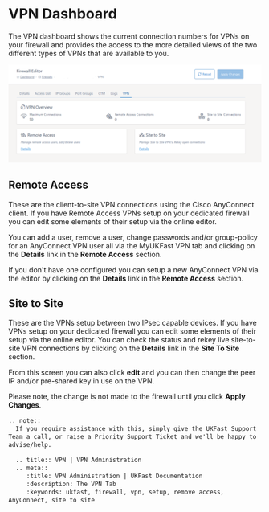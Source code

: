 # VPN Dashboard

The VPN dashboard shows the current connection numbers for VPNs on your firewall and provides the access to the more detailed views of the two different types of VPNs that are available to you.

![VPN Dashboard](files/editor2_vpn_dashboard.PNG)

## Remote Access

These are the client-to-site VPN connections using the Cisco AnyConnect client. If you have Remote Access VPNs setup on your dedicated firewall you can edit some elements of their setup via the online editor.

You can add a user, remove a user, change passwords and/or group-policy for an AnyConnect VPN user all via the MyUKFast VPN tab and clicking on the **Details** link in the **Remote Access** section.

If you don't have one configured you can setup a new AnyConnect VPN via the editor by clicking on the **Details** link in the **Remote Access** section.

## Site to Site

These are the VPNs setup between two IPsec capable devices. If you have VPNs setup on your dedicated firewall you can edit some elements of their setup via the online editor. You can check the status and rekey live site-to-site VPN connections by clicking on the **Details** link in the **Site To Site** section.

From this screen you can also click **edit** and you can then change the peer IP and/or pre-shared key in use on the VPN.

Please note, the change is not made to the firewall until you click **Apply Changes**.

```eval_rst
.. note::
  If you require assistance with this, simply give the UKFast Support Team a call, or raise a Priority Support Ticket and we'll be happy to advise/help.
```

```eval_rst
  .. title:: VPN | VPN Administration
  .. meta::
     :title: VPN Administration | UKFast Documentation
     :description: The VPN Tab
     :keywords: ukfast, firewall, vpn, setup, remove access, AnyConnect, site to site
```
